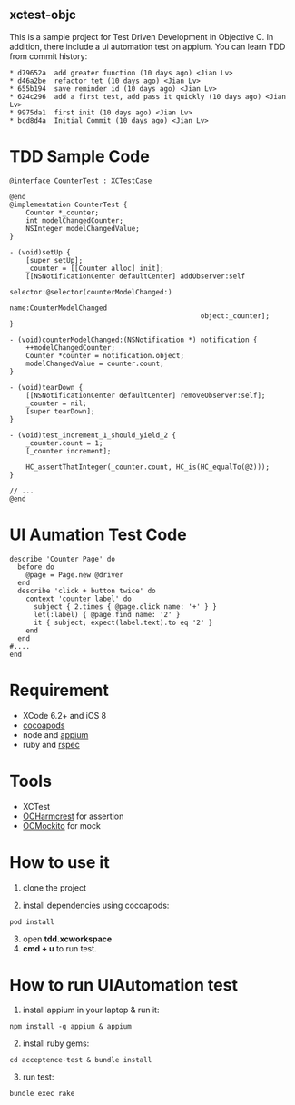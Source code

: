 xctest-objc
---

This is a sample project for Test Driven Development in Objective C. In addition, there include a ui automation test on appium. You can learn TDD from commit history:

```
* d79652a  add greater function (10 days ago) <Jian Lv>
* d46a2be  refactor tet (10 days ago) <Jian Lv>
* 655b194  save reminder id (10 days ago) <Jian Lv>
* 624c296  add a first test, add pass it quickly (10 days ago) <Jian Lv>
* 9975da1  first init (10 days ago) <Jian Lv>
* bcd8d4a  Initial Commit (10 days ago) <Jian Lv>
```

TDD Sample Code
===
```
@interface CounterTest : XCTestCase

@end
@implementation CounterTest {
    Counter *_counter;
    int modelChangedCounter;
    NSInteger modelChangedValue;
}

- (void)setUp {
    [super setUp];
    _counter = [[Counter alloc] init];
    [[NSNotificationCenter defaultCenter] addObserver:self
                                             selector:@selector(counterModelChanged:)
                                                 name:CounterModelChanged
                                               object:_counter];
}

- (void)counterModelChanged:(NSNotification *) notification {
    ++modelChangedCounter;
    Counter *counter = notification.object;
    modelChangedValue = counter.count;
}

- (void)tearDown {
    [[NSNotificationCenter defaultCenter] removeObserver:self];
    _counter = nil;
    [super tearDown];
}

- (void)test_increment_1_should_yield_2 {
    _counter.count = 1;
    [_counter increment];

    HC_assertThatInteger(_counter.count, HC_is(HC_equalTo(@2)));
}

// ...
@end
```

UI Aumation Test Code
===

```
describe 'Counter Page' do
  before do
    @page = Page.new @driver
  end
  describe 'click + button twice' do
    context 'counter label' do
      subject { 2.times { @page.click name: '+' } }
      let(:label) { @page.find name: '2' }
      it { subject; expect(label.text).to eq '2' }
    end
  end
#....
end
```

Requirement
===

* XCode 6.2+ and iOS 8
* [cocoapods](http://cocoapods.org/)
* node and [appium](http://appium.io/)
* ruby and [rspec](http://rspec.info/)

Tools
===

* XCTest
* [OCHarmcrest](https://github.com/hamcrest/OCHamcrest) for assertion
* [OCMockito](https://github.com/jonreid/OCMockito) for mock

How to use it
===

1. clone the project		

2. install dependencies using cocoapods: 
```
pod install
```
3. open __tdd.xcworkspace__	
4. __cmd + u__ to run test.


How to run UIAutomation test
===

1. install appium in your laptop & run it: 
```
npm install -g appium & appium
```

2. install ruby gems: 
```
cd acceptence-test & bundle install
```

3. run test: 
```
bundle exec rake
```
